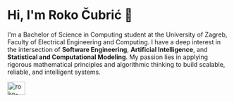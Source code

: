 # Hi, I'm Roko Čubrić 👋

I'm a Bachelor of Science in Computing student at the University of Zagreb, Faculty of Electrical Engineering and Computing. I have a deep interest in the intersection of **Software Engineering**, **Artificial Intelligence**, and **Statistical and Computational Modeling**. My passion lies in applying rigorous mathematical principles and algorithmic thinking to build scalable, reliable, and intelligent systems.

<p align="left">
  <a href="https://linkedin.com/in/roko-cubric" target="blank"><img align="center" src="[https://commons.wikimedia.org/wiki/File:LinkedIn_icon.svg](https://raw.githubusercontent.com/rahuldkjain/github-profile-readme-generator/master/src/images/icons/Social/linked-in-alt.svg)" alt="roko-cubric" height="30" width="40" /></a>
</p>
